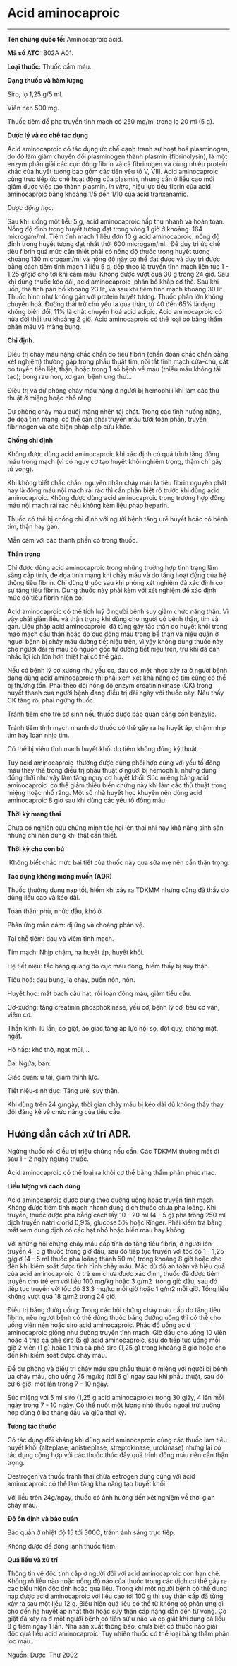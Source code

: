 # Acid aminocaproic

---

**Tên chung quốc tế:** Aminocaproic acid.

**Mã số ATC:** B02A A01.

**Loại thuốc:** Thuốc cầm máu.

**Dạng thuốc và hàm lượng**

Siro, lọ 1,25 g/5 ml.

Viên nén 500 mg.

Thuốc tiêm để pha truyền tĩnh mạch có 250 mg/ml trong lọ 20 ml (5 g).

**Dược lý và cơ chế tác dụng**

Acid aminocaproic có tác dụng ức chế cạnh tranh sự hoạt hoá plasminogen, do đó làm giảm chuyển đổi plasminogen thành plasmin (fibrinolysin), là một enzym phân giải các cục đông fibrin và cả fibrinogen và cùng nhiều protein khác của huyết tương bao gồm các tiền yếu tố V, VIII. Acid aminocaproic cũng trực tiếp ức chế hoạt động của plasmin, nhưng cần ở liều cao mới giảm được việc tạo thành plasmin. _In vitro_, hiệu lực tiêu fibrin của acid aminocaproic bằng khoảng 1/5 đến 1/10 của acid tranxenamic.

_Dược động học._

Sau khi  uống một liều 5 g, acid aminocaproic hấp thu nhanh và hoàn toàn. Nồng độ đỉnh trong huyết tương đạt trong vòng 1 giờ ở khoảng  164 microgam/ml. Tiêm tĩnh mạch 1 liều đơn 10 g acid aminocaproic, nồng độ đỉnh trong huyết tương đạt nhất thời 600 microgam/ml.  Để duy trì ức chế tiêu fibrin quá mức cần thiết phải có nồng độ thuốc trong huyết tương khoảng 130 microgam/ml và nồng độ này có thể đạt được và duy trì được bằng cách tiêm tĩnh mạch 1 liều 5 g, tiếp theo là truyền tĩnh mạch liên tục 1 - 1,25 g/giờ cho tới khi cầm máu. Không được vượt quá 30 g trong 24 giờ. Sau khi dùng thuốc kéo dài, acid aminocaproic  phân bố khắp cơ thể. Sau khi uốn, thể tích pân bố khoảng 23 lít, và sau khi tiêm tĩnh mạch khoảng 30 lít. Thuốc hình như không gắn với protein huyết tương. Thuốc phần lớn không chuyển hoá. Đường thải trừ chủ yếu là qua thận, từ 40 đến 65% là dạng không biến đổi, 11% là chất chuyển hoá acid adipic. Acid aminocaproic có nửa đời thải trừ khoảng 2 giờ. Acid aminocaproic có thể loại bỏ bằng thẩm phân máu và màng bụng.

**Chỉ định.**

Điều trị chảy máu nặng chắc chắn do tiêu fibrin (chẩn đoán chắc chắn bằng xét nghiệm) thường gặp trong phẫu thuật tim, nối tắt tĩnh mạch cửa-chủ, cắt bỏ tuyến tiền liệt, thận, hoặc trong 1 số bệnh về máu (thiếu máu không tái tạo); bong rau non, xơ gan, bệnh ung thư...

Điều trị và dự phòng chảy máu nặng ở người bị hemophili khi làm các thủ thuật ở miệng hoặc nhổ răng.

Dự phòng chảy máu dưới màng nhện tái phát. Trong các tình huống nặng, đe dọa tính mạng, có thể cần phải truyền máu tươi toàn phần, truyền fibrinogen và các biện pháp cấp cứu khác.

**Chống chỉ định**

Không được dùng acid aminocaproic khi xác định có quá trình tăng đông máu trong mạch (vì có nguy cơ tạo huyết khối nghiêm trọng, thậm chí gây tử vong).

Khi không biết chắc chắn  nguyên nhân chảy máu là tiêu fibrin nguyên phát hay là đông máu nội mạch rải rác thì cần phân biệt rõ trước khi dùng acid aminocaproic. Không được dùng acid aminocaproic trong trường hợp đông máu nội mạch rải rác nếu không kèm liệu pháp heparin.

Thuốc có thể bị chống chỉ định với người bệnh tăng urê huyết hoặc có bệnh tim, thận hay gan.

Mẫn cảm với các thành phần có trong thuốc.

**Thận trọng**

Chỉ được dùng acid aminocaproic trong những trường hợp tình trạng lâm sàng cấp tính, đe dọa tính mạng khi chảy máu và do tăng hoạt động của hệ thống tiêu fibrin. Chỉ dùng thuốc sau khi phòng xét nghiệm đã xác định có sự tăng tiêu fibrin. Dùng thuốc này phải kèm với xét nghiệm để xác định mức độ tiêu fibrin hiện có.

Acid aminocaproic có thể tích luỹ ở người bệnh suy giảm chức năng thận. Vì vậy phải giảm liều và thận trọng khi dùng cho người có bệnh thận, tim và gan. Liệu pháp acid aminocaproic  đã từng gây tắc thận do huyết khối trong mao mạch cầu thận hoặc do cục đông máu trong bể thận và niệu quản ở người bệnh bị chảy máu đường tiết niệu trên, vì vậy không dùng thuốc này cho người đái ra máu có nguồn gốc từ đường tiết niệu trên, trừ khi đã cân nhắc lợi ích lớn hơn thiệt hại có thể gặp.

Nếu có bệnh lý cơ xương như yếu cơ, đau cơ, mệt nhọc xảy ra ở người bệnh đang dùng acid aminocaproic thì phải xem xét khả năng cơ tim cũng có thể bị thương tổn. Phải theo dõi nồng độ enzym creatininkinase (CK) trong huyết thanh của người bệnh đang điều trị dài ngày với thuốc này. Nếu thấy CK tăng rõ, phải ngừng thuốc.

Tránh tiêm cho trẻ sơ sinh nếu thuốc được bảo quản bằng cồn benzylic.

Tránh tiêm tĩnh mạch nhanh do thuốc có thể gây ra hạ huyết áp, chậm nhịp tim hay loạn nhịp tim.

Có thể bị viêm tĩnh mạch huyết khối do tiêm không đúng kỹ thuật.

Tuy acid aminocaproic  thường được dùng phối hợp cùng với yếu tố đông máu thay thế trong điều trị phẫu thuật ở người bị hemophili, nhưng dùng đồng thời như vậy làm tăng nguy cơ huyết khối. Súc miệng bằng acid aminocaproic  có thể giảm thiểu biến chứng này khi làm các thủ thuật trong miệng hoặc nhổ răng. Một số nhà huyết học khuyên nên dùng acid aminocaproic 8 giờ sau khi dùng các yếu tố đông máu.

**Thời kỳ mang thai**

Chưa có nghiên cứu chứng minh tác hại lên thai nhi hay khả năng sinh sản nhưng chỉ nên dùng khi thật cần thiết.

**Thời kỳ cho con bú**

 Không biết chắc mức bài tiết của thuốc này qua sữa mẹ nên cần thận trọng.

**Tác dụng không mong muốn (ADR)**

Thuốc thường dung nạp tốt, hiếm khi xảy ra TDKMM nhưng cũng đã thấy do dùng liều cao và kéo dài.

Toàn thân: phù, nhức đầu, khó ở.

Phản ứng mẫn cảm: dị ứng và choáng phản vệ.

Tại chỗ tiêm: đau và viêm tĩnh mạch.

Tim mạch: Nhịp chậm, hạ huyết áp, huyết khối.

Hệ tiết niệu: tắc bàng quang do cục máu đông, hiếm thấy bị suy thận.

Tiêu hoá: đau bụng, ỉa chảy, buồn nôn, nôn.

Huyết học: mất bạch cầu hạt, rối loạn đông máu, giảm tiểu cầu.

Cơ-xương: tăng creatinin phosphokinase, yếu cơ, bệnh lý cơ, tiêu cơ vân, viêm cơ.

Thần kinh: lú lẫn, co giật, ảo giác,tăng áp lực nội sọ, đột quỵ, chóng mặt, ngất.

Hô hấp: khó thở, ngạt mũi,…

Da: Ngứa, ban.

Giác quan: ù tai, giảm thính lực.

Tiết niệu-sinh dục: Tăng urê, suy thận.

Khi dùng trên 24 g/ngày, thời gian chảy máu bị kéo dài dù không thấy thay đổi đáng kể về chức năng của tiểu cầu.

## Hướng dẫn cách xử trí ADR.

Ngừng thuốc rồi điều trị triệu chứng nếu cần. Các TDKMM thường mất đi sau 1 - 2 ngày ngừng thuốc.

Acid aminocaproic có thể loại ra khỏi cơ thể bằng thẩm phân phúc mạc.

**Liều lượng và cách dùng**

Acid aminocaproic được dùng theo đường uống hoặc truyền tĩnh mạch. Không được tiêm tĩnh mạch nhanh dung dịch thuốc chưa pha loãng. Khi truyền, thuốc được pha bằng cách lấy 10 - 20 ml (4 - 5 g) pha trong 250 ml dịch truyền natri clorid 0,9%, glucose 5% hoặc Ringer. Phải kiểm tra bằng mắt xem dung dịch có các hạt nhỏ hoặc biến màu hay không.

Với những hội chứng chảy máu cấp tính do tăng tiêu fibrin, ở người lớn truyền 4 -5 g thuốc trong giờ đầu, sau đó tiếp tục truyền với tốc độ 1 - 1,25 g/giờ (4 - 5 ml thuốc pha loãng thành 50 ml) trong khoảng 8 giờ hoặc cho đến khi kiểm soát được tình hình chảy máu. Mặc dù độ an toàn và hiệu quả của acid aminocaproic  ở trẻ em chưa được xác định, thuốc đã được tiêm truyền cho trẻ em với liều 100 mg/kg hoặc 3 g/m2  trong giờ đầu, sau đó tiếp tục truyền với tốc độ 33,3 mg/kg mỗi giờ hoặc 1 g/m2 mỗi giờ. Tổng liều không vượt quá 18 g/m2 trong 24 giờ.

Điều trị bằng đườg uống: Trong các hội chứng chảy máu cấp do tăng tiêu fibrin, nếu người bệnh có thể dùng thuốc bằng đường uống thì có thể cho uống viên nén hoặc siro acid aminocaproic. Phác đồ uống acid aminocaproic giống như đường truyền tĩnh mạch. Giờ đầu cho uống 10 viên hoặc 4 thìa cà phê siro (5 g) acid aminocaproic, sau đó tiếp tục uống mỗi giờ 2 viên (1 g) hoặc 1 thìa cà phê siro (1,25 g) trong khoảng 8 giờ hoặc cho đến khi kiểm soát được chảy máu.

Để dự phòng và điều trị chảy máu sau phẫu thuật ở miệng với người bị bệnh ưa chảy máu, cho uống 75 mg/kg (tới 6 g) ngay sau khi phẫu thuật, sau đó cứ 6 giờ  một lần trong 7 - 10 ngày.

Súc miệng với 5 ml siro (1,25 g acid aminocaproic) trong 30 giây, 4 lần mỗi ngày trong 7 - 10 ngày. Có thể nuốt một lượng nhỏ thuốc ngoại trừ trường hợp dùng ở ba tháng đầu và giữa thai kỳ.

**Tương tác thuốc**

Có tác dụng đối kháng khi dùng acid aminocaproic cùng các thuốc làm tiêu huyết khối (alteplase, anistreplase, streptokinase, urokinase) nhưng lại có tác dụng cộng hợp với các thuốc thúc đẩy quá trình đông máu nên cần thận trọng.

Oestrogen và thuốc tránh thai chứa estrogen dùng cùng với acid aminocaproic có thể làm tăng khả năng tạo huyết khối.

Với liều trên 24g/ngày, thuốc có ảnh hưởng đến xét nghiệm về thời gian chảy máu.

**Độ ổn định và bảo quản**

Bảo quản ở nhiệt độ 15 tới 300C, tránh ánh sáng trực tiếp.

Không được để đông lạnh thuốc tiêm.

**Quá liều và xử trí**

Thông tin về độc tính cấp ở người đối với acid aminocaproic còn hạn chế. Không rõ liều nào hoặc nồng độ nào của thuốc trong các dịch cơ thể gây ra các biểu hiện độc tính hoặc quá liều. Trong khi một người bệnh có thể dung nạp được acid aminocaproic với liều cao tới 100 g thì suy thận cấp đã từng xảy ra sau một liều 12 g. Biểu hiện quá liều có thể từ không có phản ứng gì cho đến hạ huyết áp nhất thời hoặc suy thận cấp nặng dẫn đến tử vong. Co giật đã xảy ra ở một người bệnh có tiền sử u não và co giật khi dùng cả liều 8 g tiêm ngay 1 lần. Nhà sản xuất thông báo, chưa biết có thuốc nào giải độc quá liều acid aminocaproic. Tuy nhiên thuốc có thể loại bằng thẩm phân lọc máu.

Nguồn: Dược  Thư 2002